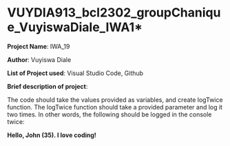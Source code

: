 # VUYDIA913_bcl2302_groupChanique_VuyiswaDiale_IWA1*

**Project Name**: IWA_19

**Author**: Vuyiswa Diale

**List of Project used**: Visual Studio Code, Github

**Brief description of project**:

The code should take the values provided as variables, and create logTwice function. The logTwice function should take a provided parameter and log it two times. In other words, the following should be logged in the console twice:

 
**Hello, John (35). I love coding!**
